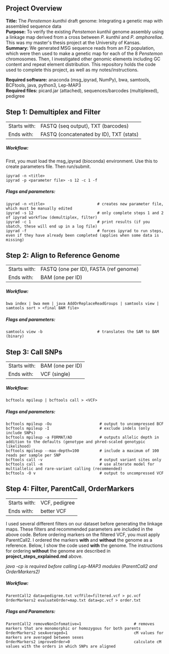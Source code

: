## Project Overview

**Title:** The _Penstemon kunthii_ draft genome: Integrating a genetic map with assembled sequence data  
**Purpose:** To verify the existing _Penstemon kunthii_ genome assembly using a linkage map derived from a cross between _P. kunthii_ and _P. amphorellae_. This was my master's thesis project at the University of Kansas.  
**Summary:** We generated MSG sequence reads from an F2 population, which were then used to make a genetic map for each of the 8 _Penstemon_ chromosomes. Then, I investigated other genomic elements including GC content and repeat element distribution. This repository holds the code used to complete this project, as well as my notes/instructions.
  
**Required software:** anaconda (msg_ipyrad, NumPy), bwa, samtools, BCFtools, java, python3, Lep-MAP3  
**Required files:** picard.jar (attached), sequences/barcodes (multiplexed), pedigree

## Step 1: Demultiplex and Filter
|||
|-----|-----|
|Starts with:|FASTQ (seq output), TXT (barcodes)|
|Ends with:|FASTQ (concatenated by ID), TXT (stats)|
##### Workflow:
First, you must load the msg_ipyrad (bioconda) environment. Use this to create parameters file. Then run/submit.
```
ipyrad -n <title>
ipyrad -p <parameter file> -s 12 -c 1 -f
```
##### Flags and parameters:
```
ipyrad -n <title>                       # creates new parameter file, which must be manually edited
ipyrad -s 12                            # only complete steps 1 and 2 of ipyrad workflow (demultiplex, filter)
ipyrad -c 1                             # print results (if you sbatch, these will end up in a log file)
ipyrad -f                               # forces ipyrad to run steps, even if they have already been completed (applies when some data is missing)                         
```

## Step 2: Align to Reference Genome
|||
|-----|-----|
|Starts with:|FASTQ (one per ID), FASTA (ref genome)|
|Ends with:|BAM (one per ID)|
##### Workflow:
```
bwa index | bwa mem | java AddOrReplaceReadGroups | samtools view | samtools sort > <final BAM file>
```
##### Flags and parameters:
```
samtools view -b                        # translates the SAM to BAM (binary)
```
## Step 3: Call SNPs
|||
|-----|-----|
|Starts with:|BAM (one per ID)|
|Ends with:|VCF (single)|
##### Workflow:
```
bcftools mpileup | bcftools call > <VCF>
```
##### Flags and parameters:
```
bcftools mpileup -Ou                     # output to uncompressed BCF
bcftools mpileup -I                      # exclude indels (only include SNPs)
bcftools mpileup -a FORMAT/AD            # outputs allelic depth in addition to the defaults (genotype and phred-scaled genotypic likelihood) 
bcftools mpileup --max-depth=100         # include a maximum of 100 reads per sample per SNP
bcftools call -v                         # output variant sites only 
bcftools call -m                         # use alterate model for multiallelic and rare-variant calling (recommended)
bcftools -O v                            # output to uncompressed VCF
```

## Step 4: Filter, ParentCall, OrderMarkers
|||
|-----|-----|
|Starts with:|VCF, pedigree|
|Ends with:|better VCF|

I used several different filters on our dataset before generating the linkage maps. These filters and recommended parameters are included in the above code. Before ordering markers on the filtered VCF, you must apply ParentCall2. I ordered the markers **with** and **without** the genome as a reference. Below, I show the code used **with** the genome. The instructions for ordering **without** the genome are described in **project_steps_explained.md** above.

_java -cp <filepath to Lep-MAP3 bin> is required before calling Lep-MAP3 modules (ParentCall2 and OrderMarkers2)_
##### Workflow:
```
ParentCall2 data=pedigree.txt vcfFile=filtered.vcf > pc.vcf
OrderMarkers2 evaluateOrder=map.txt data=pc.vcf > order.txt
```
##### Flags and Parameters:
```
ParentCall2 removeNonInfomative=1                       # removes markers that are monomorphic or homozygous for both parents
OrderMarkers2 sexAveraged=1                             cM values for markers are averaged between sexes
OrderMarkers2 improveOrder=0                            calculate cM values with the orders in which SNPs are aligned
```
